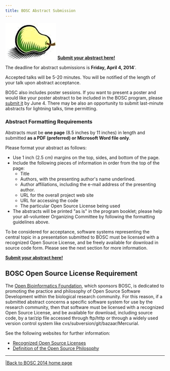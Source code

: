 ```yaml
---
title: BOSC Abstract Submission
---
```


![The Bosc Pear](Pear.png "fig:The Bosc Pear") **[Submit your abstract
here!](http://events.open-bio.org/BOSC2014/openconf.php)**

The deadline for abstract submissions is **Friday, April 4, 2014**'.

Accepted talks will be 5-20 minutes. You will be notified of the length
of your talk upon abstract acceptance.

BOSC also includes poster sessions. If you want to present a poster and
would like your poster abstract to be included in the BOSC program,
please [submit it](http://events.open-bio.org/BOSC2014/openconf.php) by
June 4. There may be also an opportunity to submit last-minute abstracts
for lightning talks, time permitting.

### Abstract Formatting Requirements

Abstracts must be **one page** (8.5 inches by 11 inches) in length and
submitted **as a PDF (preferred) or Microsoft Word file only**.

Please format your abstract as follows:

-   Use 1 inch (2.5 cm) margins on the top, sides, and bottom of
    the page.
-   Include the following pieces of information in order from the top of
    the page:
    -   Title
    -   Authors, with the presenting author's name underlined.
    -   Author affiliations, including the e-mail address of the
        presenting author.
    -   URL for the overall project web site
    -   URL for accessing the code
    -   The particular Open Source License being used
-   The abstracts will be printed "as is" in the program booklet; please
    help your all-volunteer Organizing Committee by following the
    formatting guidelines above.

To be considered for acceptance, software systems representing the
central topic in a presentation submitted to BOSC must be licensed with
a recognized Open Source License, and be freely available for download
in source code form. Please see the next section for more information.

**[Submit your abstract
here!](http://events.open-bio.org/BOSC2014/openconf.php)**

BOSC Open Source License Requirement
------------------------------------

The [Open Bioinformatics Foundation](OBF "wikilink"), which sponsors
BOSC, is dedicated to promoting the practice and philosophy of Open
Source Software Development within the biological research community.
For this reason, if a submitted abstract concerns a specific software
system for use by the research community, then that software must be
licensed with a recognized Open Source License, and be available for
download, including source code, by a tar/zip file accessed through
ftp/http or through a widely used version control system like
cvs/subversion/git/bazaar/Mercurial.

See the following websites for further information:

-   [Recognized Open Source
    Licenses](http://www.opensource.org/licenses/)
-   [Definition of the Open Source
    Philosophy](http://www.opensource.org/docs/definition.php)

------------------------------------------------------------------------

[|Back to BOSC 2014 home page](BOSC_2014 "wikilink")
